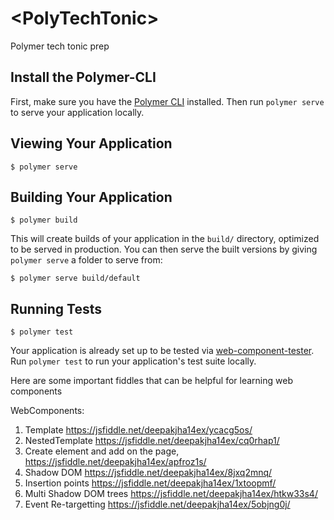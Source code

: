 # \<PolyTechTonic\>

Polymer tech tonic prep

## Install the Polymer-CLI

First, make sure you have the [Polymer CLI](https://www.npmjs.com/package/polymer-cli) installed. Then run `polymer serve` to serve your application locally.

## Viewing Your Application

```
$ polymer serve
```

## Building Your Application

```
$ polymer build
```

This will create builds of your application in the `build/` directory, optimized to be served in production. You can then serve the built versions by giving `polymer serve` a folder to serve from:

```
$ polymer serve build/default
```

## Running Tests

```
$ polymer test
```

Your application is already set up to be tested via [web-component-tester](https://github.com/Polymer/web-component-tester). Run `polymer test` to run your application's test suite locally.

Here are some important fiddles that can be helpful for learning web components

WebComponents:
1. Template
https://jsfiddle.net/deepakjha14ex/ycacg5os/
2. NestedTemplate
https://jsfiddle.net/deepakjha14ex/cq0rhap1/
3. Create element and add on the page,
https://jsfiddle.net/deepakjha14ex/apfroz1s/
4. Shadow DOM
https://jsfiddle.net/deepakjha14ex/8jxq2mnq/
5. Insertion points
https://jsfiddle.net/deepakjha14ex/1xtoopmf/
6. Multi Shadow DOM trees
https://jsfiddle.net/deepakjha14ex/htkw33s4/
7. Event Re-targetting
https://jsfiddle.net/deepakjha14ex/5objng0j/